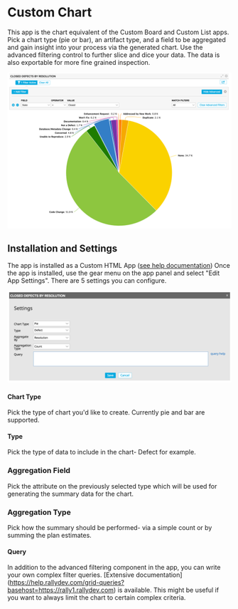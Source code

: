 # Custom Chart

This app is the chart equivalent of the Custom Board and Custom List apps.  Pick a chart type (pie or bar), an artifact type, and a field to be aggregated and gain insight into your process via the generated chart.  Use the advanced filtering control to further slice and dice your data.  The data is also exportable for more fine grained inspection.

![custom chart screenshot](images/CustomChart.png "Custom Chart Screenshot")

## Installation and Settings
The app is installed as a Custom HTML App ([see help documentation](https://help.rallydev.com/custom-html))
Once the app is installed, use the gear menu on the app panel and select "Edit App Settings". There are 5 settings you can configure.

![custom chart settings screenshot](images/CustomChartSettings.png "Custom Chart Settings Screenshot")

#### Chart Type
Pick the type of chart you'd like to create.  Currently pie and bar are supported.

#### Type
Pick the type of data to include in the chart- Defect for example.

### Aggregation Field
Pick the attribute on the previously selected type which will be used for generating the summary data for the chart.

### Aggregation Type
Pick how the summary should be performed- via a simple count or by summing the plan estimates.

#### Query
In addition to the advanced filtering component in the app, you can write your own complex filter queries. [Extensive documentation] (https://help.rallydev.com/grid-queries?basehost=https://rally1.rallydev.com) is available. This might be useful if you want to always limit the chart to certain complex criteria.
